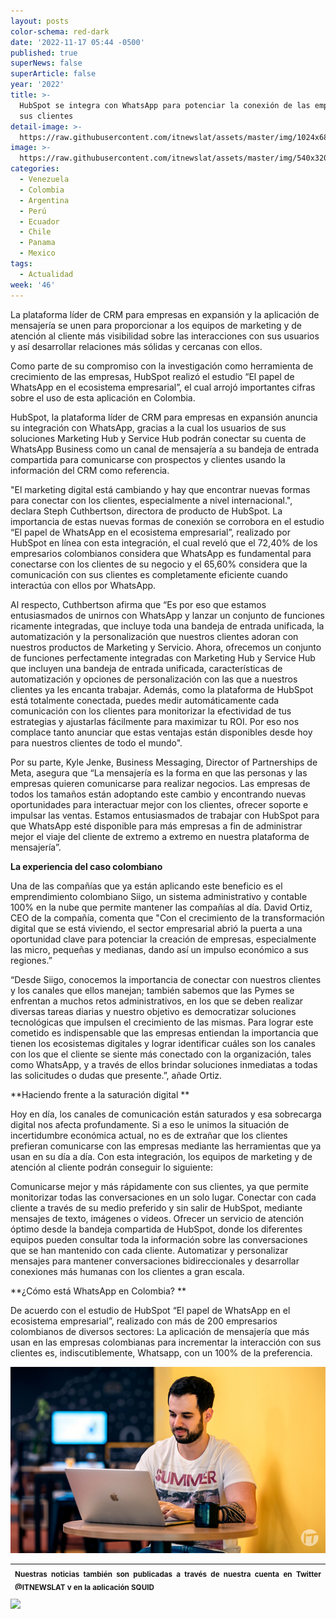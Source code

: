 ```yaml
---
layout: posts
color-schema: red-dark
date: '2022-11-17 05:44 -0500'
published: true
superNews: false
superArticle: false
year: '2022'
title: >-
  HubSpot se integra con WhatsApp para potenciar la conexión de las empresas con
  sus clientes 
detail-image: >-
  https://raw.githubusercontent.com/itnewslat/assets/master/img/1024x680/laptop-en-uso-g.jpg
image: >-
  https://raw.githubusercontent.com/itnewslat/assets/master/img/540x320/laptop-en-uso-p.jpg
categories:
  - Venezuela
  - Colombia
  - Argentina
  - Perú
  - Ecuador
  - Chile
  - Panama
  - Mexico
tags:
  - Actualidad
week: '46'
---
```

La plataforma líder de CRM para empresas en expansión y la aplicación de mensajería se unen para proporcionar a los equipos de marketing y de atención al cliente más visibilidad sobre las interacciones con sus usuarios y así desarrollar relaciones más sólidas y cercanas con ellos. 

 
Como parte de su compromiso con la investigación como herramienta de crecimiento de las empresas, HubSpot realizó el estudio “El papel de WhatsApp en el ecosistema empresarial”, el cual arrojó importantes cifras sobre el uso de esta aplicación en Colombia. 

HubSpot, la plataforma líder de CRM para empresas en expansión anuncia su integración con WhatsApp, gracias a la cual los usuarios de sus soluciones Marketing Hub y Service Hub podrán conectar su cuenta de WhatsApp Business como un canal de mensajería a su bandeja de entrada compartida para comunicarse con prospectos y clientes usando la información del CRM como referencia.  

"El marketing digital está cambiando y hay que encontrar nuevas formas para conectar con los clientes, especialmente a nivel internacional.", declara Steph Cuthbertson, directora de producto de HubSpot. La importancia de estas nuevas formas de conexión se corrobora en el estudio “El papel de WhatsApp en el ecosistema empresarial”, realizado por HubSpot en línea con esta integración, el cual reveló que el 72,40% de los empresarios colombianos considera que WhatsApp es fundamental para conectarse con los clientes de su negocio y el 65,60% considera que la comunicación con sus clientes es completamente eficiente cuando interactúa con ellos por WhatsApp. 
 

Al respecto, Cuthbertson afirma que “Es por eso que estamos entusiasmados de unirnos con WhatsApp y lanzar un conjunto de funciones ricamente integradas, que incluye toda una bandeja de entrada unificada, la automatización y la personalización que nuestros clientes adoran con nuestros productos de Marketing y Servicio. Ahora, ofrecemos un conjunto de funciones perfectamente integradas con Marketing Hub y Service Hub que incluyen una bandeja de entrada unificada, características de automatización y opciones de personalización con las que a nuestros clientes ya les encanta trabajar. Además, como la plataforma de HubSpot está totalmente conectada, puedes medir automáticamente cada comunicación con los clientes para monitorizar la efectividad de tus estrategias y ajustarlas fácilmente para maximizar tu ROI. Por eso nos complace tanto anunciar que estas ventajas están disponibles desde hoy para nuestros clientes de todo el mundo". 

Por su parte, Kyle Jenke, Business Messaging, Director of Partnerships de Meta, asegura que “La mensajería es la forma en que las personas y las empresas quieren comunicarse para realizar negocios. Las empresas de todos los tamaños están adoptando este cambio y encontrando nuevas oportunidades para interactuar mejor con los clientes, ofrecer soporte e impulsar las ventas. Estamos entusiasmados de trabajar con HubSpot para que WhatsApp esté disponible para más empresas a fin de administrar mejor el viaje del cliente de extremo a extremo en nuestra plataforma de mensajería”. 

**La experiencia del caso colombiano** 

Una de las compañías que ya están aplicando este beneficio es el emprendimiento colombiano Siigo,  un sistema administrativo y contable 100% en la nube que permite mantener las compañías al día. David Ortiz, CEO de la compañía, comenta que "Con el crecimiento de la transformación digital que se está viviendo, el sector empresarial abrió la puerta a una oportunidad clave para potenciar la creación de empresas, especialmente las micro, pequeñas y medianas, dando así un impulso económico a sus regiones.” 

“Desde Siigo, conocemos la importancia de conectar con nuestros clientes y los canales que ellos manejan; también sabemos que las Pymes se enfrentan a muchos retos administrativos, en los que se deben realizar diversas tareas diarias y nuestro objetivo es democratizar soluciones tecnológicas que impulsen el crecimiento de las mismas. Para lograr este cometido es indispensable que las empresas entiendan la importancia que tienen los ecosistemas digitales y lograr identificar cuáles son los canales con los que el cliente se siente más conectado con la organización, tales como WhatsApp, y a través de ellos brindar soluciones inmediatas a todas las solicitudes o dudas que presente.”, añade Ortiz. 

**Haciendo frente a la saturación digital **

Hoy en día, los canales de comunicación están saturados y esa sobrecarga digital nos afecta profundamente. Si a eso le unimos la situación de incertidumbre económica actual, no es de extrañar que los clientes prefieran comunicarse con las empresas mediante las herramientas que ya usan en su día a día. Con esta integración, los equipos de marketing y de atención al cliente podrán conseguir lo siguiente:  

Comunicarse mejor y más rápidamente con sus clientes, ya que permite monitorizar todas las conversaciones en un solo lugar. 
Conectar con cada cliente a través de su medio preferido y sin salir de HubSpot, mediante mensajes de texto, imágenes o videos. 
Ofrecer un servicio de atención óptimo desde la bandeja compartida de HubSpot, donde los diferentes equipos pueden consultar toda la información sobre las conversaciones que se han mantenido con cada cliente. 
Automatizar y personalizar mensajes para mantener conversaciones bidireccionales y desarrollar conexiones más humanas con los clientes a gran escala. 

**¿Cómo está WhatsApp en Colombia? **

De acuerdo con el estudio de HubSpot “El papel de WhatsApp en el ecosistema empresarial”, realizado con más de 200 empresarios colombianos de diversos sectores: 
La aplicación de mensajería que más usan en las empresas colombianas para incrementar la interacción con sus clientes es, indiscutiblemente, Whatsapp, con un 100% de la preferencia. 

![](https://raw.githubusercontent.com/itnewslat/assets/master/img/540x320/laptop-en-uso-p.jpg)

<table style="height: 42px;" width="569">
<tbody>
<tr>
<td style="text-align: justify;"><sub><strong>Nuestras noticias también son publicadas a través de nuestra cuenta en Twitter <a href="https://twitter.com/itnewslat?lang=es">@ITNEWSLAT</a> y en la aplicación <a href="https://squidapp.co/en/">SQUID</a></strong></sub></td>
</tr>
</tbody>
</table>

<img src="https://tracker.metricool.com/c3po.jpg?hash=56f88a41e39ab42c063cc51676587a04"/>
